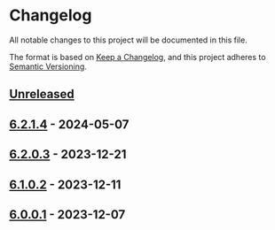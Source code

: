 # Changelog

All notable changes to this project will be documented in this file.

The format is based on [Keep a Changelog](https://keepachangelog.com/en/1.0.0/),
and this project adheres to [Semantic Versioning](https://semver.org/spec/v2.0.0.html).

## [Unreleased]

## [6.2.1.4] - 2024-05-07

## [6.2.0.3] - 2023-12-21

## [6.1.0.2] - 2023-12-11

## [6.0.0.1] - 2023-12-07

[unreleased]: https://github.com/baynezy/Html2Markdown/compare/6.2.1.4...HEAD
[6.2.1.4]: https://github.com/baynezy/Html2Markdown/compare/6.2.0.3...6.2.1.4
[6.2.0.3]: https://github.com/baynezy/Html2Markdown/compare/6.1.0.2...6.2.0.3
[6.1.0.2]: https://github.com/baynezy/Html2Markdown/compare/6.0.0.1...6.1.0.2
[6.0.0.1]: https://github.com/baynezy/Html2Markdown/compare/6dab0aa86b4b6e4f30b64de9990165672639bc61...6.0.0.1
